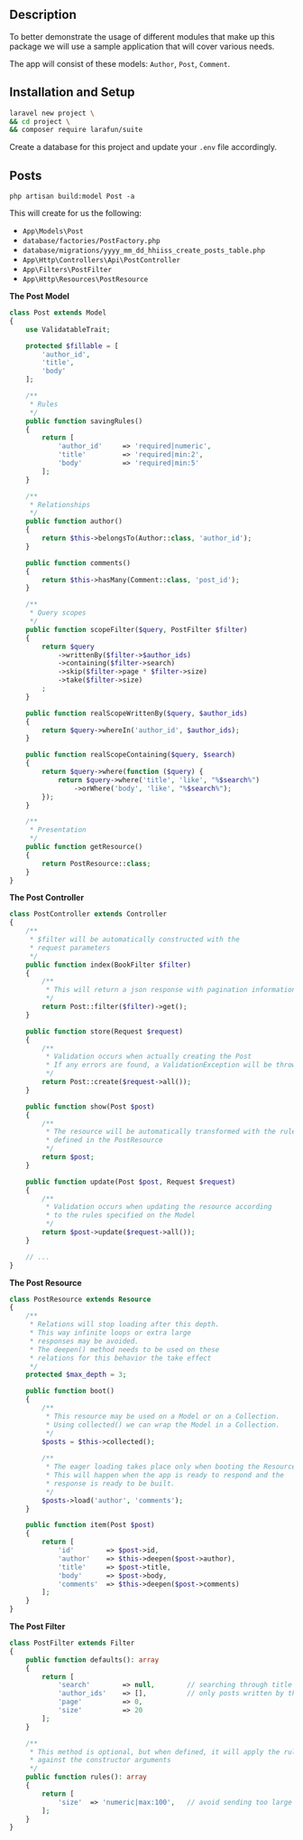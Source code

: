 ## Description

To better demonstrate the usage of different modules that make up this package we will use a sample application that will cover various needs.

The app will consist of these models: `Author`, `Post`, `Comment`.

## Installation and Setup

```bash
laravel new project \
&& cd project \
&& composer require larafun/suite
```

Create a database for this project and update your `.env` file accordingly.

## Posts

`php artisan build:model Post -a`

This will create for us the following:

* `App\Models\Post`
* `database/factories/PostFactory.php`
* `database/migrations/yyyy_mm_dd_hhiiss_create_posts_table.php`
* `App\Http\Controllers\Api\PostController`
* `App\Filters\PostFilter`
* `App\Http\Resources\PostResource`

**The Post Model**

```php
class Post extends Model
{
    use ValidatableTrait;

    protected $fillable = [
        'author_id',
        'title',
        'body'
    ];

    /**
     * Rules
     */
    public function savingRules()
    {
        return [
            'author_id'     => 'required|numeric',
            'title'         => 'required|min:2',
            'body'          => 'required|min:5'
        ];
    }

    /**
     * Relationships
     */
    public function author()
    {
        return $this->belongsTo(Author::class, 'author_id');
    }

    public function comments()
    {
        return $this->hasMany(Comment::class, 'post_id');
    }

    /**
     * Query scopes
     */
    public function scopeFilter($query, PostFilter $filter)
    {
        return $query
            ->writtenBy($filter->$author_ids)
            ->containing($filter->search)
            ->skip($filter->page * $filter->size)
            ->take($filter->size)
        ;
    }

    public function realScopeWrittenBy($query, $author_ids)
    {
        return $query->whereIn('author_id', $author_ids);
    }

    public function realScopeContaining($query, $search)
    {
        return $query->where(function ($query) {
            return $query->where('title', 'like', "%$search%")
                ->orWhere('body', 'like', "%$search%");
        });
    }

    /**
     * Presentation
     */
    public function getResource()
    {
        return PostResource::class;
    }
}
```

**The Post Controller**

```php
class PostController extends Controller
{
    /**
     * $filter will be automatically constructed with the
     * request parameters
     */
    public function index(BookFilter $filter)
    {
        /**
         * This will return a json response with pagination information
         */
        return Post::filter($filter)->get();
    }

    public function store(Request $request)
    {
        /**
         * Validation occurs when actually creating the Post
         * If any errors are found, a ValidationException will be thrown
         */
        return Post::create($request->all());
    }

    public function show(Post $post)
    {
        /**
         * The resource will be automatically transformed with the rules
         * defined in the PostResource
         */
        return $post;
    }

    public function update(Post $post, Request $request)
    {
        /**
         * Validation occurs when updating the resource according
         * to the rules specified on the Model
         */
        return $post->update($request->all());
    }

    // ...
}
```

**The Post Resource**

```php
class PostResource extends Resource
{
    /**
     * Relations will stop loading after this depth.
     * This way infinite loops or extra large
     * responses may be avoided.
     * The deepen() method needs to be used on these
     * relations for this behavior the take effect
     */
    protected $max_depth = 3;

    public function boot()
    {
        /**
         * This resource may be used on a Model or on a Collection.
         * Using collected() we can wrap the Model in a Collection.
         */
        $posts = $this->collected();
        
        /**
         * The eager loading takes place only when booting the Resource.
         * This will happen when the app is ready to respond and the
         * response is ready to be built.
         */
        $posts->load('author', 'comments');
    }

    public function item(Post $post)
    {
        return [
            'id'        => $post->id,
            'author'    => $this->deepen($post->author),
            'title'     => $post->title,
            'body'      => $post->body,
            'comments'  => $this->deepen($post->comments)
        ];
    }
}
```

**The Post Filter**
```php
class PostFilter extends Filter
{
    public function defaults(): array
    {
        return [
            'search'        => null,        // searching through title and body
            'author_ids'    => [],          // only posts written by the given authors
            'page'          => 0,
            'size'          => 20
        ];
    }

    /**
     * This method is optional, but when defined, it will apply the rules 
     * against the constructor arguments
     */
    public function rules(): array
    {
        return [
            'size'  => 'numeric|max:100',   // avoid sending too large responses
        ];
    }
}
```

